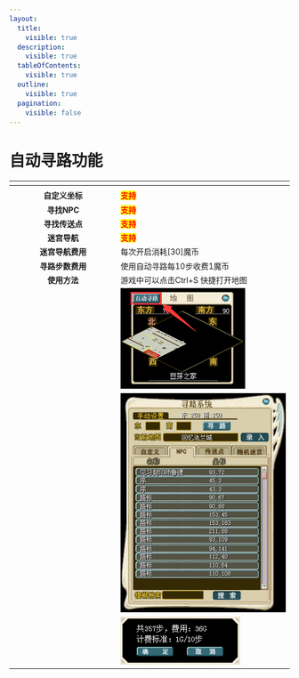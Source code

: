 ```yaml
---
layout:
  title:
    visible: true
  description:
    visible: true
  tableOfContents:
    visible: true
  outline:
    visible: true
  pagination:
    visible: false
---
```


# 自动寻路功能

<table data-header-hidden><thead><tr><th width="179" align="center"></th><th></th></tr></thead><tbody><tr><td align="center"></td><td></td></tr><tr><td align="center"><strong>自定义坐标</strong></td><td><mark style="color:red;"><strong>支持</strong></mark></td></tr><tr><td align="center"><strong>寻找NPC</strong></td><td><mark style="color:red;"><strong>支持</strong></mark></td></tr><tr><td align="center"><strong>寻找传送点</strong></td><td><mark style="color:red;"><strong>支持</strong></mark></td></tr><tr><td align="center"><strong>迷宫导航</strong></td><td><mark style="color:red;"><strong>支持</strong></mark></td></tr><tr><td align="center"><strong>迷宫导航费用</strong></td><td>每次开启消耗[30]魔币</td></tr><tr><td align="center"><strong>寻路步数费用</strong></td><td>使用自动寻路每10步收费1魔币</td></tr><tr><td align="center"><strong>使用方法</strong></td><td>游戏中可以点击Ctrl+S 快捷打开地图</td></tr><tr><td align="center"><br></td><td><img src="../../.gitbook/assets/QQ图片20210127202418.png" alt=""></td></tr><tr><td align="center"><br></td><td><img src="../../.gitbook/assets/QQ图片20210127202559.png" alt=""></td></tr><tr><td align="center"><br></td><td><img src="../../.gitbook/assets/QQ图片20210127202637.png" alt=""></td></tr></tbody></table>
